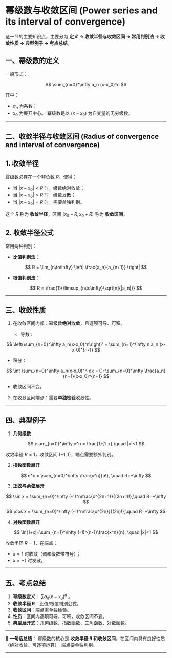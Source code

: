# 幂级数与收敛区间 (Power series and its interval of convergence)
这一节的主要知识点，主要分为 **定义 → 收敛半径与收敛区间 → 常用判别法 → 收敛性质 → 典型例子 → 考点总结**。


## 一、幂级数的定义

一般形式：

$$
\sum_{n=0}^\infty a_n (x-x_0)^n
$$

其中：

* $a_n$ 为系数；
* $x_0$ 为展开中心。
  幂级数是以 $(x-x_0)$ 为自变量的无穷级数。

---

## 二、收敛半径与收敛区间 (Radius of convergence and interval of convergence)

## 1. 收敛半径

幂级数必存在一个非负数 $R$，使得：

* 当 $|x-x_0| < R$ 时，级数绝对收敛；
* 当 $|x-x_0| > R$ 时，级数发散；
* 当 $|x-x_0| = R$ 时，需要单独判别。

这个 $R$ 称为 **收敛半径**，区间 $(x_0-R, x_0+R)$ 称为 **收敛区间**。

## 2. 收敛半径公式

常用两种判别：

* **比值判别法**：

$$
R = \lim_{n\to\infty} \left| \frac{a_n}{a_{n+1}} \right|
$$
* **根值判别法**：

$$
R = \frac{1}{\limsup_{n\to\infty}\sqrt[n]{|a_n|}}
$$

---

## 三、收敛性质

1. 在收敛区间内部：幂级数**绝对收敛**，且逐项可导、可积。

   * 导数：

$$
\left(\sum_{n=0}^\infty a_n(x-x_0)^n\right)' = \sum_{n=1}^\infty n a_n (x-x_0)^{n-1}
$$
   * 积分：

$$
\int \sum_{n=0}^\infty a_n(x-x_0)^n dx = C+\sum_{n=0}^\infty \frac{a_n}{n+1}(x-x_0)^{n+1}
$$
   * 收敛区间不变。

2. 在收敛区间端点：需要**单独检验**收敛性。

---

## 四、典型例子

1. **几何级数**

$$
\sum_{n=0}^\infty x^n = \frac{1}{1-x},\quad |x|<1
$$

收敛半径 $R=1$，收敛区间 $(-1,1)$，端点需要额外判别。

2. **指数函数展开**

$$
e^x = \sum_{n=0}^\infty \frac{x^n}{n!}, \quad R=+\infty
$$

3. **正弦与余弦展开**

$$
\sin x = \sum_{n=0}^\infty (-1)^n\frac{x^{2n+1}}{(2n+1)!},\quad R=+\infty
$$

$$
\cos x = \sum_{n=0}^\infty (-1)^n\frac{x^{2n}}{(2n)!},\quad R=+\infty
$$

4. **对数函数展开**

$$
\ln(1+x)=\sum_{n=1}^\infty (-1)^{n-1}\frac{x^n}{n}, \quad |x|<1
$$

收敛半径 $R=1$，在端点：

* $x=1$ 时收敛（调和级数带符号）；
* $x=-1$ 时发散。

---

## 五、考点总结

1. **幂级数定义**： $\sum a_n(x-x_0)^n$ 。
2. **收敛半径 R**：比值/根值判别公式。
3. **收敛区间**：端点需单独检验。
4. **性质**：区间内逐项可导、可积，收敛区间不变。
5. **典型展开式**：几何级数、指数函数、三角函数、对数函数。

---

📌 **一句话总结**：
幂级数的核心是 **收敛半径 R 和收敛区间**，在区间内具有良好性质（绝对收敛、可逐项运算），端点要单独判别。

---



